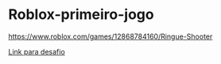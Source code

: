 # Roblox-primeiro-jogo

https://www.roblox.com/games/12868784160/Ringue-Shooter

[Link para desafio](https://www.roblox.com/games/12868784160/Ringue-Shooter)
